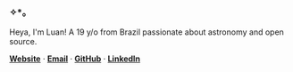 ### ✧*。

Heya, I'm Luan! A 19 y/o from Brazil passionate about astronomy and open source.

[**Website**](https://luanrt.is-a.dev/) · [**Email**](mailto:luan.lrt4@gmail.com) · [**GitHub**](https://github.com/LuanRT) · [**LinkedIn**](https://linkedin.com/in/luanrt)
